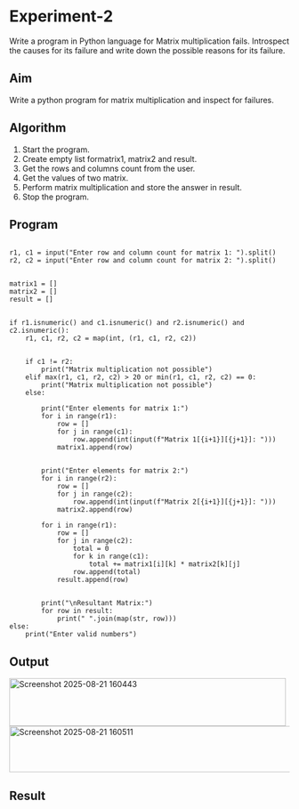 # Experiment-2
Write a program in Python language for Matrix multiplication fails. Introspect the causes for its failure and write down the possible reasons for its failure. 
## Aim
Write a python program for matrix multiplication and inspect for failures. 

## Algorithm
1.	Start the program.
2. Create empty list formatrix1, matrix2 and result.
3. Get the rows and columns count from the user.
4. Get the values of two matrix.
5. Perform matrix multiplication and store the answer in result.
6. Stop the program. 

## Program
```

r1, c1 = input("Enter row and column count for matrix 1: ").split()
r2, c2 = input("Enter row and column count for matrix 2: ").split()


matrix1 = []
matrix2 = []
result = []


if r1.isnumeric() and c1.isnumeric() and r2.isnumeric() and c2.isnumeric():
    r1, c1, r2, c2 = map(int, (r1, c1, r2, c2))

    
    if c1 != r2:
        print("Matrix multiplication not possible")
    elif max(r1, c1, r2, c2) > 20 or min(r1, c1, r2, c2) == 0:
        print("Matrix multiplication not possible")
    else:
      
        print("Enter elements for matrix 1:")
        for i in range(r1):
            row = []
            for j in range(c1):
                row.append(int(input(f"Matrix 1[{i+1}][{j+1}]: ")))
            matrix1.append(row)

      
        print("Enter elements for matrix 2:")
        for i in range(r2):
            row = []
            for j in range(c2):
                row.append(int(input(f"Matrix 2[{i+1}][{j+1}]: ")))
            matrix2.append(row)

        for i in range(r1):
            row = []
            for j in range(c2):
                total = 0
                for k in range(c1):
                    total += matrix1[i][k] * matrix2[k][j]
                row.append(total)
            result.append(row)

     
        print("\nResultant Matrix:")
        for row in result:
            print(" ".join(map(str, row)))
else:
    print("Enter valid numbers")
```
## Output
<img width="497" height="86" alt="Screenshot 2025-08-21 160443" src="https://github.com/user-attachments/assets/a63758ff-9e90-464d-ad7c-d09087120e72" />
<img width="668" height="83" alt="Screenshot 2025-08-21 160511" src="https://github.com/user-attachments/assets/40dc61b6-5a02-4fe5-ab9a-9d33b95e477d" />

## Result
